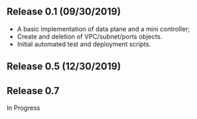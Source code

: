 ## Release 0.1 (09/30/2019)

 *  A basic implementation of data plane and a mini controller;
 *  Create and deletion of VPC/subnet/ports objects.
 *  Initial automated test and deployment scripts.

## Release 0.5 (12/30/2019)


## Release 0.7

In Progress